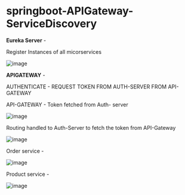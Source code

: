 # springboot-APIGateway-ServiceDiscovery

**Eureka Server** - 

Register Instances of all micorservices

![image](https://github.com/user-attachments/assets/902fbcab-6e6a-48a5-b058-71a56af6b458)




**APIGATEWAY** - 

AUTHENTICATE -  REQUEST TOKEN FROM AUTH-SERVER FROM API-GATEWAY

API-GATEWAY - Token fetched from Auth- server 

![image](https://github.com/user-attachments/assets/d6c3dd50-5a80-4363-818c-b17d851d9322)

Routing handled to Auth-Server to fetch the token from API-Gateway 

![image](https://github.com/user-attachments/assets/d3c6bd0b-42bf-48fe-9576-44b768a85fde)






Order service - 

![image](https://github.com/user-attachments/assets/c3538e97-6d9e-4ed3-a7bc-de1831bf25ee)

Product service - 

![image](https://github.com/user-attachments/assets/c016dce6-3586-4ff5-808e-5081513efc00)



